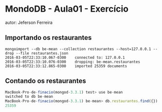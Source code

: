 # MondoDB - Aula01 - Exercício

autor: Jeferson Ferreira

## Importando os restaurantes

``` shel
mongoimport --db be-mean --collection restaurantes --host=127.0.0.1 --drop --file restaurantes.json
2016-03-05T22:33:10.067-0300	connected to: 127.0.0.1
2016-03-05T22:33:10.076-0300	dropping: be-mean.restaurantes
2016-03-05T22:33:12.865-0300	imported 25359 documents
```

## Contando os restaurantes

``` js
MacBook-Pro-de-finacio(mongod-3.3.1) test> use be-mean
switched to db be-mean
MacBook-Pro-de-finacio(mongod-3.3.1) be-mean> db.restaurantes.find({}).count()
25359
```